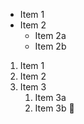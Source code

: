 * Item 1
* Item 2
  * Item 2a
  * Item 2b
1. Item 1
2. Item 2
3. Item 3
   1. Item 3a
   2. Item 3b
🙂
